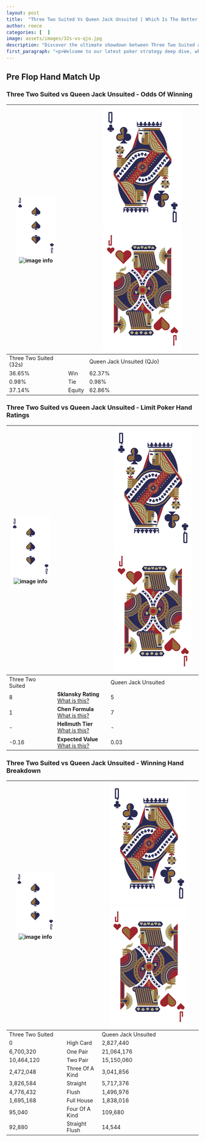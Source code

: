 ```yaml
---
layout: post
title:  "Three Two Suited Vs Queen Jack Unsuited | Which Is The Better Hand In Poker? A Complete Guide"
author: reece
categories: [  ]
image: assets/images/32s-vs-qjo.jpg
description: "Discover the ultimate showdown between Three Two Suited and Queen Jack Unsuited in poker! Uncover the odds, strategies, and scenarios where one hand triumphs over the other. Get ready to up your poker game with this thrilling analysis."
first_paragraph: "<p>Welcome to our latest poker strategy deep dive, where we're pitting two distinct hands against each other in a high-stakes showdown: Three Two Suited vs Queen Jack Unsuited.</p><p>In the dynamic world of poker, every decision counts, and knowing which hand holds the upper hand is key to your success at the table.</p><p>In this article, we'll dissect these two hands, explore the scenarios where one dominates the other, and equip you with the knowledge to make strategic choices that can tip the odds in your favor.</p><p>Get ready to unravel the intriguing dynamics of these poker hands and elevate your game to new heights.</p>"
---
```




[comment]: # (sp0)

## Pre Flop Hand Match Up

<div class="table hand-ratings" markdown="1"> 



### Three Two Suited vs Queen Jack Unsuited - Odds Of Winning


    
| ![image info](assets/images/hand1/3.png) ![image info](assets/images/hand1/2s.png) |  | ![image info](assets/images/hand2/Q.png) ![image info](assets/images/hand2/Jo.png) |
| -------- | -------- | -------- |
| Three Two Suited (32s) |  | Queen Jack Unsuited (QJo) |
| 36.65% | Win | 62.37% |
| 0.98% | Tie | 0.98% |
| 37.14% | Equity | 62.86% |




[comment]: # (sp1)



### Three Two Suited vs Queen Jack Unsuited - Limit Poker Hand Ratings


    
| ![image info](assets/images/hand1/3.png) ![image info](assets/images/hand1/2s.png) |  | ![image info](assets/images/hand2/Q.png) ![image info](assets/images/hand2/Jo.png) |
| -------- | -------- | -------- |
| Three Two Suited |  | Queen Jack Unsuited |
| 8 | **Sklansky Rating** [What is this?](/sklansky-rating-explained) | 5 |
| 1 | **Chen Formula** [What is this?](/chen-formula-explained) | 7 |
| - | **Hellmuth Tier** [What is this?](/Hellmuth-tier-explained) | - |
| -0.16 | **Expected Value** [What is this?](/expected-value-explained) | 0.03 |




[comment]: # (sp2)



### Three Two Suited vs Queen Jack Unsuited - Winning Hand Breakdown


    
| ![image info](assets/images/hand1/3.png) ![image info](assets/images/hand1/2s.png) |  | ![image info](assets/images/hand2/Q.png) ![image info](assets/images/hand2/Jo.png) |
| -------- | -------- | -------- |
| Three Two Suited |  | Queen Jack Unsuited |
| 0 | High Card | 2,827,440 |
| 6,700,320 | One Pair | 21,064,176 |
| 10,464,120 | Two Pair | 15,150,060 |
| 2,472,048 | Three Of A Kind | 3,041,856 |
| 3,826,584 | Straight | 5,717,376 |
| 4,776,432 | Flush | 1,496,976 |
| 1,695,168 | Full House | 1,838,016 |
| 95,040 | Four Of A Kind | 109,680 |
| 92,880 | Straight Flush | 14,544 |




[comment]: # (sp3)



</div>

[comment]: # (sp4)



[comment]: # (sp5)

